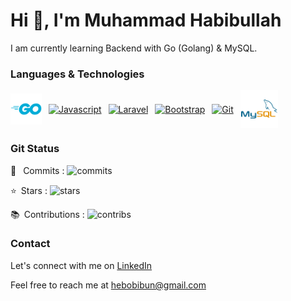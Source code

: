 <h1>Hi 👋, I'm Muhammad Habibullah</h1>

I am currently learning Backend with Go (Golang) & MySQL.

### Languages & Technologies
<a target="_blank" href="https://golang.org/"><img style="vertical-align: middle;" alt="Go" src="https://raw.githubusercontent.com/devicons/devicon/master/icons/go/go-original-wordmark.svg" width="50"></a>&ensp;
<a target="_blank" href="https://www.javascript.com/"><img style="vertical-align: middle;" alt="Javascript" src="https://encrypted-tbn0.gstatic.com/images?q=tbn:ANd9GcSTZs3pTwle5FtUCIgU9e1-IqmQ91eaCkQUR2bvw4jr6lsQ_ddkRxPmjMDSOSrYf-Kv-wY&usqp=CAU" width="36"></a>&ensp;
<a href="https://laravel.com/"><img style="vertical-align: middle;" alt="Laravel" src="https://upload.wikimedia.org/wikipedia/commons/thumb/9/9a/Laravel.svg/1200px-Laravel.svg.png" width="30"></a>&ensp;
<a href="https://getbootstrap.com/"><img style="vertical-align: middle;" alt="Bootstrap" src="https://consultant-webdesigner.fr/wp-content/uploads/2020/04/bootstrap_4-icon.png" width="40"></a>&ensp;
<a href="https://git-scm.com/"><img style="vertical-align: middle;" alt="Git" src="https://www.vectorlogo.zone/logos/git-scm/git-scm-icon.svg" width="30"></a>&ensp;
<a target="_blank" href="https://www.mysql.com/"><img style="vertical-align: middle;" alt="MySQL" src="https://raw.githubusercontent.com/devicons/devicon/master/icons/mysql/mysql-original-wordmark.svg" width="60"></a>&ensp;

### Git Status
:arrows_counterclockwise: &ensp;Commits : <img alt="commits" src="https://github-readme-stats-individuals.vercel.app/api/individual?username=hebobibun&show=commits&count_private=true&theme=dark">

:star:&ensp;Stars : <img alt="stars" src="https://github-readme-stats-individuals.vercel.app/api/individual?username=hebobibun&show=stars&count_private=true&theme=dark">

:books:&ensp;Contributions : <img alt="contribs" src="https://github-readme-stats-individuals.vercel.app/api/individual?username=hebobibun&show=contribs&count_private=true&theme=dark">

### Contact

Let's connect with me on <a href="https://www.linkedin.com/in/mhammadhabibullah/" target="_blank">LinkedIn<a/>

Feel free to reach me at <a target="_blank" href="mailto:hebobibun@gmail.com" target="_blank">hebobibun@gmail.com<a/>
